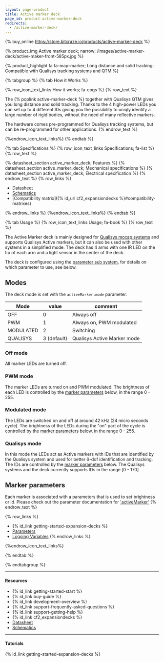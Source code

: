 ```yaml
---
layout: page-product
title: Active marker deck
page_id: product-active-marker-deck
redirects:
  - /active-marker-deck/
---
```


{% buy_online https://store.bitcraze.io/products/active-marker-deck %}

{% product_img Active marker deck; narrow;
/images/active-marker-deck/active-maker-front-585px.jpg
%}

{% product_highlight
fa fa-map-marker;
Long distance and solid tracking;
Compatible with Qualisys tracking systems and QTM
%}

{% tabgroup %}
{% tab How it Works %}

{% row_icon_text_links How it works; fa-cogs %}
{% row_text %}

The {% poplink active-marker-deck %} together with Qualisys QTM gives you long distance and solid tracking. Thanks to the 4 high-power LEDs you can set up to 4
different IDs giving you the possibility to uniqly identify a large number of rigid bodies, without the need of many reflective markers.

The hardware comes pre-programmed for Qualisys tracking systems, but can be re-programmed for other applications.
{% endrow_text %}


{%endrow_icon_text_links%}
{% endtab %}


{% tab Specifications %}
{% row_icon_text_links Specifications; fa-list %}
{% row_text %}


{% datasheet_section active_marker_deck; Features %}
{% datasheet_section active_marker_deck; Mechanical specifications %}
{% datasheet_section active_marker_deck; Electrical specification %}
{% endrow_text %}
{% row_links %}
* [Datasheet](/documentation/hardware/active_marker_deck/active_marker_deck-datasheet.pdf)
* [Schematics](/documentation/hardware/active_marker_deck/active-marker-deck_revd.pdf)
* [Compatibility matrix]({% id_url cf2_expansiondecks %}#compatibility-matrixes)

{% endrow_links %}
{%endrow_icon_text_links%}
{% endtab %}

{% tab Usage %}
{% row_icon_text_links Usage; fa-book %}
{% row_text %}

The Active Marker deck is mainly designed for [Qualisys mocap systems](https://www.qualisys.com/) and supports Qualisys Active markers, but it can also be used with other systems in a simplified mode. The deck has 4 arms with one IR LED on the tip of each arm and a light sensor in the center of the deck.

The deck is configured using the [parameter sub system](/documentation/repository/crazyflie-firmware/master/userguides/logparam/), for details on which parameter to use, see below.

## Modes

The deck mode is set with the ```activeMarker.mode``` parameter.

| Mode      | value       | comment                      |
| --------- | ----------- | ---------------------------- |
| OFF       | 0           | Always off                   |
| PWM       | 1           | Always on, PWM modulated     |
| MODULATED | 2           | Switching                    |
| QUALISYS  | 3 (default) | Qualisys Active Marker mode  |

### Off mode

All marker LEDs are turned off.

### PWM mode

The marker LEDs are turned on and PWM modulated. The brightness of each LED is controlled by the [marker parameters](#marker-parameters) below, in the range 0 - 255.

### Modulated mode

The LEDs are switched on and off at around 42 kHz (24 micro seconds cycle). The brightness of the LEDs during the "on" part of the cycle is controlled by the [marker parameters](#marker-parameters) below, in the range 0 - 255.

### Qualisys mode

In this mode the LEDs act as Active markers with IDs that are identified by the Qualisys system and used for better 6-dof identification and tracking. The IDs are controlled by the [marker parameters](#marker-parameters) below. The Qualisys systems and the deck currently supports IDs in the range [0 - 170]

## Marker parameters

Each marker is associated with a parameters that is used to set brightness or id. Please check out the parameter documentation for ['activeMarker'](/documentation/repository/crazyflie-firmware/master/api/params/#activemarker)
{% endrow_text %}

{% row_links %}
* {% id_link getting-started-expansion-decks %}
* [Parameters](/documentation/repository/crazyflie-firmware/master/api/params/#activemarker)
* [Logging Variables](/documentation/repository/crazyflie-firmware/master/api/logs/#activemarker)
{% endrow_links %}




{%endrow_icon_text_links%}


{% endtab %}


{% endtabgroup %}

---

#### Resources

- {% id_link getting-started-start %}
- {% id_link buy-guide %}
- {% id_link development-overview %}
- {% id_link support-frequently-asked-questions %}
- {% id_link support-getting-help %}
- {% id_link cf2_expansiondecks %}
- [Datasheet](/documentation/hardware/active_marker_deck/active_marker_deck-datasheet.pdf)
- [Schematics](/documentation/hardware/active_marker_deck/active-marker-deck_revd.pdf)

---

#### Tutorials

{% id_link getting-started-expansion-decks %}
